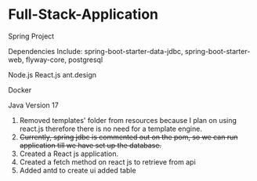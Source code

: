 # Full-Stack-Application

Spring Project

Dependencies Include:
spring-boot-starter-data-jdbc,
spring-boot-starter-web,
flyway-core,
postgresql

Node.js
React.js
ant.design

Docker

Java Version 17

1) Removed templates' folder from resources because I plan on using react.js therefore there is no need for a template engine.
2) ~~Currently, spring jdbc is commented out on the pom, so we can run application till we have set up the database.~~
3) Created a React js application.
4) Created a fetch method on react js to retrieve from api
5) Added antd to create ui added table